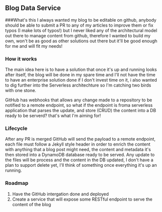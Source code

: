 ## Blog Data Service

###What's this
I always wanted my blog to be editable on github, anybody should be able to submit a PR to any of my articles to improve them or fix typos (I make lots of typos!) but I never liked any of the architectural model out there to manage content from github, therefore I wanted to build my own, won't be as good as other solutions out there but it'll be good enough for me and will fit my needs!

### How it works
The main idea here is to have a solution that once it's up and running looks after itself, the blog will be done in my spare time and I'll not have the time to have an enterprise solution done if I don't invest time on it, i also wanted to dig further into the Serverless architechture so I'm catching two birds with one stone.

GitHub has webhooks that allows any  change made to a repository to be notified to a remote endpoint, so what if the endpoint is froma  serverless application that parses the update, and store (CRUD) the content into a DB ready to be serverd? that's what I'm aiming for!

### Lifecycle
After any PR is merged GitHub will send the payload to a remote endpoint, each file must follow a Jekyll style header in order to enrich the content with anything that a blog post might need, the content and metadata it's then stored into a DynamoDB database ready to be served.
Any update to the files will be process and the content in the DB updated, I don't have a plan to support delete yet, I'll think of something once everything it's up an running.

### Roadmap
1. Have the GitHub intergation done and deployed
2. Create a service that will expose some RESTful endpoint to serve the content of the blog

